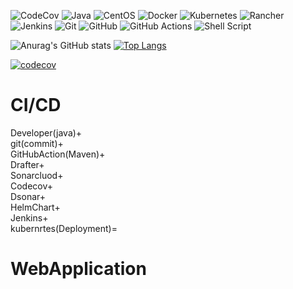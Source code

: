 ![CodeCov](https://img.shields.io/badge/codecov-%23ff0077.svg?style=for-the-badge&logo=codecov&logoColor=white)
![Java](https://img.shields.io/badge/java-%23ED8B00.svg?style=for-the-badge&logo=java&logoColor=white)
![CentOS](https://img.shields.io/badge/cent%20os-002260?style=for-the-badge&logo=centos&logoColor=F0F0F0)
![Docker](https://img.shields.io/badge/docker-%230db7ed.svg?style=for-the-badge&logo=docker&logoColor=white)
![Kubernetes](https://img.shields.io/badge/kubernetes-%23326ce5.svg?style=for-the-badge&logo=kubernetes&logoColor=white)
![Rancher](https://img.shields.io/badge/rancher-%230075A8.svg?style=for-the-badge&logo=rancher&logoColor=white)
![Jenkins](https://img.shields.io/badge/jenkins-%232C5263.svg?style=for-the-badge&logo=jenkins&logoColor=white)
![Git](https://img.shields.io/badge/git-%23F05033.svg?style=for-the-badge&logo=git&logoColor=white)
![GitHub](https://img.shields.io/badge/github-%23121011.svg?style=for-the-badge&logo=github&logoColor=white)
![GitHub Actions](https://img.shields.io/badge/github%20actions-%232671E5.svg?style=for-the-badge&logo=githubactions&logoColor=white)
![Shell Script](https://img.shields.io/badge/shell_script-%23121011.svg?style=for-the-badge&logo=gnu-bash&logoColor=white)


![Anurag's GitHub stats](https://github-readme-stats.vercel.app/api?username=gladkovia&show_icons=true&theme=radical)
[![Top Langs](https://github-readme-stats.vercel.app/api/top-langs/?username=gladkovia&layout=compact)](https://github.com/anuraghazra/github-readme-stats)

[![codecov](https://codecov.io/gh/Gladkovia/CI-CD-Java/branch/main/graph/badge.svg)](https://codecov.io/gh/Gladkovia/CI-CD-Java)

# CI/CD
<?xml version="1.0" encoding="windows-1251"?>
<name/>Developer(java)+</name> <br/>
git(commit)+  <br/>
GitHubAction(Maven)+  <br/>
Drafter+  <br/>
Sonarcluod+  <br/>
Codecov+  <br/>
Dsonar+  <br/>
HelmChart+  <br/>
Jenkins+  <br/>
kubernrtes(Deployment)=  <br/>

# WebApplication
